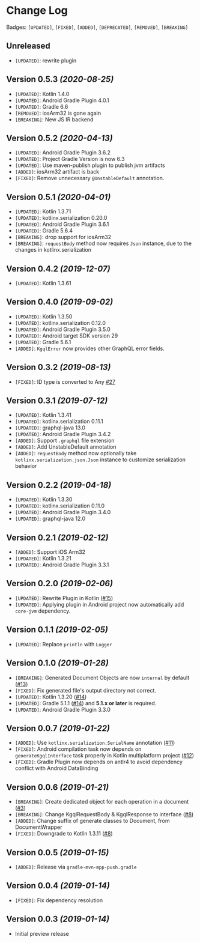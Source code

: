 Change Log
===

Badges: `[UPDATED]`, `[FIXED]`, `[ADDED]`, `[DEPRECATED]`, `[REMOVED]`,  `[BREAKING]`

Unreleased
---
* `[UPDATED]`: rewrite plugin


Version 0.5.3 *(2020-08-25)*
---
* `[UPDATED]`: Kotlin 1.4.0
* `[UPDATED]`: Android Gradle Plugin 4.0.1
* `[UPDATED]`: Gradle 6.6
* `[REMOVED]`: iosArm32 is gone again
* `[BREAKING]`: New JS IR backend


Version 0.5.2 *(2020-04-13)*
---
* `[UPDATED]`: Android Gradle Plugin 3.6.2
* `[UPDATED]`: Project Gradle Version is now 6.3
* `[UPDATED]`: Use maven-publish plugin to publish jvm artifacts
* `[ADDED]`: iosArm32 artifact is back
* `[FIXED]`: Remove unnecessary `@UnstableDefault` annotation.

Version 0.5.1 *(2020-04-01)*
---
* `[UPDATED]`: Kotlin 1.3.71
* `[UPDATED]`: kotlinx.serialization 0.20.0
* `[UPDATED]`: Android Gradle Plugin 3.6.1
* `[UPDATED]`: Gradle 5.6.4
* `[BREAKING]`: drop support for iosArm32
* `[BREAKING]`: `requestBody` method now requires `Json` instance, due to the changes in kotlinx.serialization


Version 0.4.2 *(2019-12-07)*
---
* `[UPDATED]`: Kotlin 1.3.61


Version 0.4.0 *(2019-09-02)*
---

* `[UPDATED]`: Kotlin 1.3.50
* `[UPDATED]`: kotlinx.serialization 0.12.0
* `[UPDATED]`: Android Gradle Plugin 3.5.0
* `[UPDATED]`: Android target SDK version 29
* `[UPDATED]`: Gradle 5.6.1
* `[ADDED]`: `KgqlError` now provides other GraphQL error fields.


Version 0.3.2 *(2019-08-13)*
---

* `[FIXED]`: ID type is converted to Any [#27](https://github.com/yshrsmz/kgql/issues/27)


Version 0.3.1 *(2019-07-12)*
---

* `[UPDATED]`: Kotlin 1.3.41
* `[UPDATED]`: kotlinx.serialization 0.11.1
* `[UPDATED]`: graphql-java 13.0
* `[UPDATED]`: Android Gradle Plugin 3.4.2
* `[ADDED]`: Support `.graphql` file extension
* `[ADDED]`: Add UnstableDefault annotation
* `[ADDED]`: `requestBody` method now optionally take `kotlinx.serialization.json.Json` instance to customize serialization behavior


Version 0.2.2 *(2019-04-18)*
---

* `[UPDATED]`: Kotlin 1.3.30
* `[UPDATED]`: kotlinx.serialization 0.11.0
* `[UPDATED]`: Android Gradle Plugin 3.4.0
* `[UPDATED]`: graphql-java 12.0


Version 0.2.1 *(2019-02-12)*
---

* `[ADDED]`: Support iOS Arm32
* `[UPDATED]`: Kotlin 1.3.21
* `[UPDATED]`: Android Gradle Plugin 3.3.1


Version 0.2.0 *(2019-02-06)*
---

* `[UPDATED]`: Rewrite Plugin in Kotlin ([#15](https://github.com/yshrsmz/kgql/issues/15))
* `[UPDATED]`: Applying plugin in Android project now automatically add `core-jvm` dependency.


Version 0.1.1 *(2019-02-05)*
---

* `[UPDATED]`: Replace `println` with `Logger`


Version 0.1.0 *(2019-01-28)*
---

* `[BREAKING]`: Generated Document Objects are now `internal` by default ([#13](https://github.com/yshrsmz/kgql/issues/13))
* `[FIXED]`: Fix generated file's output directory not correct.
* `[UPDATED]`: Kotlin 1.3.20 ([#14](https://github.com/yshrsmz/kgql/issues/14))
* `[UPDATED]`: Gradle 5.1.1 ([#14](https://github.com/yshrsmz/kgql/issues/14)) and __5.1.x or later__ is required.
* `[UPDATED]`: Android Gradle Plugin 3.3.0


Version 0.0.7 *(2019-01-22)*
---

* `[ADDED]`: Use `kotlinx.serialization.SerialName` annotation ([#11](https://github.com/yshrsmz/kgql/issues/11))
* `[FIXED]`: Android compilation task now depends on `generateKgqlInterface` task properly in Kotlin multiplatform project ([#12](https://github.com/yshrsmz/kgql/issues/12))
* `[FIXED]`: Gradle Plugin now depends on antlr4 to avoid dependency conflict with Android DataBinding


Version 0.0.6 *(2019-01-21)*
---

* `[BREAKING]`: Create dedicated object for each operation in a document ([#3](https://github.com/yshrsmz/kgql/issues/3))
* `[BREAKING]`: Change KgqlRequestBody & KgqlResponse to interface ([#8](https://github.com/yshrsmz/kgql/issues/8))
* `[ADDED]`: Change suffix of generate classes to Document, from DocumentWrapper
* `[FIXED]`: Downgrade to Kotlin 1.3.11 ([#8](https://github.com/yshrsmz/kgql/issues/8))


Version 0.0.5 *(2019-01-15)*
---

* `[ADDED]`: Release via `gradle-mvn-mpp-push.gradle`


Version 0.0.4 *(2019-01-14)*
---

* `[FIXED]`: Fix dependency resolution



Version 0.0.3 *(2019-01-14)*
---

* Initial preview release
